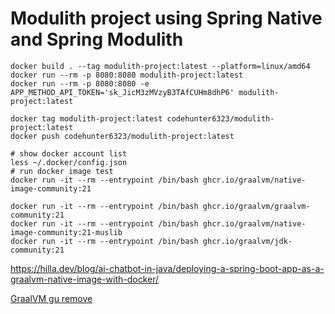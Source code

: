 # Modulith project using Spring Native and Spring Modulith
``` shell 
docker build . --tag modulith-project:latest --platform=linux/amd64
docker run --rm -p 8080:8080 modulith-project:latest
docker run --rm -p 8080:8080 -e APP_METHOD_API_TOKEN='sk_JicM3zMVzyB3TAfCUHm8dhP6' modulith-project:latest
```
```shell
docker tag modulith-project:latest codehunter6323/modulith-project:latest
docker push codehunter6323/modulith-project:latest
```
```shell
# show docker account list
less ~/.docker/config.json
# run docker image test
docker run -it --rm --entrypoint /bin/bash ghcr.io/graalvm/native-image-community:21
 
docker run -it --rm --entrypoint /bin/bash ghcr.io/graalvm/graalvm-community:21
docker run -it --rm --entrypoint /bin/bash ghcr.io/graalvm/native-image-community:21-muslib
docker run -it --rm --entrypoint /bin/bash ghcr.io/graalvm/jdk-community:21
```

https://hilla.dev/blog/ai-chatbot-in-java/deploying-a-spring-boot-app-as-a-graalvm-native-image-with-docker/

[GraalVM gu remove](https://github.com/oracle/graal/issues/6855)
